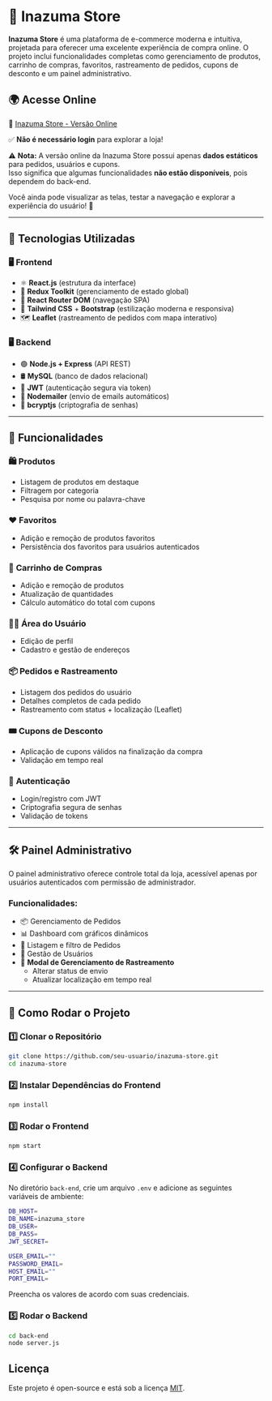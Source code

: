 # 🛒 Inazuma Store

**Inazuma Store** é uma plataforma de e-commerce moderna e intuitiva, projetada para oferecer uma excelente experiência de compra online. O projeto inclui funcionalidades completas como gerenciamento de produtos, carrinho de compras, favoritos, rastreamento de pedidos, cupons de desconto e um painel administrativo.

## 🌍 Acesse Online
🔗 [Inazuma Store - Versão Online](https://inazuma-store.netlify.app/)  

✅ **Não é necessário login** para explorar a loja!  

⚠️ **Nota:** A versão online da Inazuma Store possui apenas **dados estáticos** para pedidos, usuários e cupons.  
Isso significa que algumas funcionalidades **não estão disponíveis**, pois dependem do back-end.  

Você ainda pode visualizar as telas, testar a navegação e explorar a experiência do usuário! 🚀  

---

## 🚀 Tecnologias Utilizadas

### **🖥️ Frontend**
- ⚛️ **React.js** (estrutura da interface)
- 🔄 **Redux Toolkit** (gerenciamento de estado global)
- 🚏 **React Router DOM** (navegação SPA)
- 🎨 **Tailwind CSS** + **Bootstrap** (estilização moderna e responsiva)
- 🗺️ **Leaflet** (rastreamento de pedidos com mapa interativo)

### **🖥️ Backend**
- 🟢 **Node.js + Express** (API REST)
- 🛢️ **MySQL** (banco de dados relacional)
- 🔑 **JWT** (autenticação segura via token)
- 📧 **Nodemailer** (envio de emails automáticos)
- 🔐 **bcryptjs** (criptografia de senhas)

---

## 🎯 Funcionalidades

### 🛍️ **Produtos**
- Listagem de produtos em destaque
- Filtragem por categoria
- Pesquisa por nome ou palavra-chave

### ❤️ **Favoritos**
- Adição e remoção de produtos favoritos
- Persistência dos favoritos para usuários autenticados

### 🛒 **Carrinho de Compras**
- Adição e remoção de produtos
- Atualização de quantidades
- Cálculo automático do total com cupons

### 🧑‍💼 **Área do Usuário**
- Edição de perfil
- Cadastro e gestão de endereços

### 📦 **Pedidos e Rastreamento**
- Listagem dos pedidos do usuário
- Detalhes completos de cada pedido
- Rastreamento com status + localização (Leaflet)

### 🎟️ **Cupons de Desconto**
- Aplicação de cupons válidos na finalização da compra
- Validação em tempo real

### 🔐 **Autenticação**
- Login/registro com JWT
- Criptografia segura de senhas
- Validação de tokens

---

## 🛠️ Painel Administrativo

O painel administrativo oferece controle total da loja, acessível apenas por usuários autenticados com permissão de administrador.

### Funcionalidades:

- 📦 Gerenciamento de Pedidos
- 📊 Dashboard com gráficos dinâmicos
- 📁 Listagem e filtro de Pedidos
- 🧑 Gestão de Usuários
- 🚚 **Modal de Gerenciamento de Rastreamento**  
  - Alterar status de envio  
  - Atualizar localização em tempo real  

---

## 🚀 Como Rodar o Projeto

### **1️⃣ Clonar o Repositório**
```sh
git clone https://github.com/seu-usuario/inazuma-store.git
cd inazuma-store
```

### **2️⃣ Instalar Dependências do Frontend**
```sh
npm install
```

### **3️⃣ Rodar o Frontend**
```sh
npm start
```

### **4️⃣ Configurar o Backend**
No diretório `back-end`, crie um arquivo `.env` e adicione as seguintes variáveis de ambiente:

```sh
DB_HOST=
DB_NAME=inazuma_store
DB_USER=
DB_PASS=
JWT_SECRET=

USER_EMAIL=""
PASSWORD_EMAIL=
HOST_EMAIL=""
PORT_EMAIL=

```
Preencha os valores de acordo com suas credenciais.

### **5️⃣ Rodar o Backend**
```sh
cd back-end
node server.js
```

## Licença
Este projeto é open-source e está sob a licença [MIT](LICENSE).

